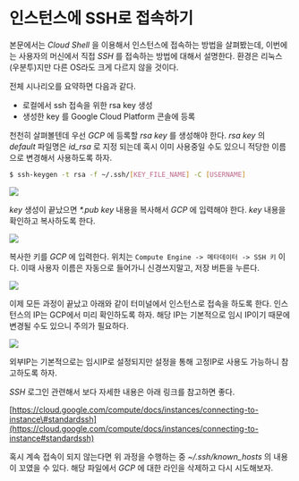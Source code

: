 # 인스턴스에 SSH로 접속하기

본문에서는 _Cloud Shell_ 을 이용해서 인스턴스에 접속하는 방법을 살펴봤는데, 이번에는 사용자의 머신에서 직접 _SSH_ 를 접속하는 방법에 대해서 설명한다. 환경은 리눅스\(우분투\)지만 다른 OS라도 크게 다르지 않을 것이다.

전체 시나리오를 요약하면 다음과 같다.

* 로컬에서 ssh 접속을 위한 rsa key 생성
* 생성한 key 를 Google Cloud Platform 콘솔에 등록

천천히 살펴볼텐데 우선 _GCP_ 에 등록할 _rsa key_ 를 생성해야 한다. _rsa key_ 의 _default_ 파일명은 _id\_rsa_ 로 지정 되는데 혹시 이미 사용중일 수도 있으니 적당한 이름으로 변경해서 사용하도록 하자.

```bash
$ ssh-keygen -t rsa -f ~/.ssh/[KEY_FILE_NAME] -C [USERNAME]
```

![](https://t1.daumcdn.net/cfile/tistory/263AFB3358E596691B)

_key_ 생성이 끝났으면 _\*.pub key_ 내용을 복사해서 _GCP_ 에 입력해야 한다. _key_ 내용을 확인하고 복사하도록 한다.

![](https://t1.daumcdn.net/cfile/tistory/2518183358E5966616)

복사한 키를 _GCP_ 에 입력한다. 위치는 `Compute Engine -> 메타데이터 -> SSH 키` 이다. 이때 사용자 이름은 자동으로 들어가니 신경쓰지말고, 저장 버튼을 누른다.

![](https://t1.daumcdn.net/cfile/tistory/2176BA4058E592340C)

이제 모든 과정이 끝났고 아래와 같이 터미널에서 인스턴스로 접속을 하도록 한다. 인스턴스의 IP는 GCP에서 미리 확인하도록 하자. 해당 IP는 기본적으로 임시 IP이기 때문에 변경될 수도 있으니 주의가 필요하다.

![](https://t1.daumcdn.net/cfile/tistory/222CCE4058E5923632)

외부IP는 기본적으로는 임시IP로 설정되지만 설정을 통해 고정IP로 사용도 가능하니 참고하도록 하자.

_SSH_ 로그인 관련해서 보다 자세한 내용은 아래 링크를 참고하면 좋다.

[https://cloud.google.com/compute/docs/instances/connecting-to-instance\#standardssh](https://cloud.google.com/compute/docs/instances/connecting-to-instance#standardssh)

혹시 계속 접속이 되지 않는다면 위 과정을 수행하는 중 _~/.ssh/known\_hosts_ 의 내용이 꼬였을 수 있다. 해당 파일에서 _GCP_ 에 대한 라인을 삭제하고 다시 시도해보자.

